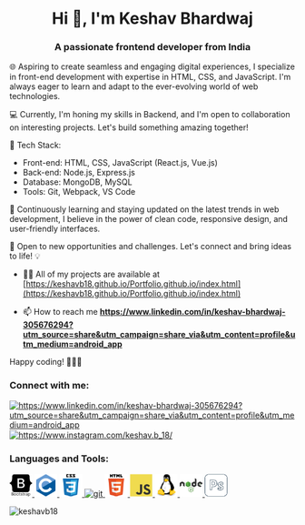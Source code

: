 <h1 align="center">Hi 👋, I'm Keshav Bhardwaj</h1>
<h3 align="center">A passionate frontend developer from India</h3>


🌐 Aspiring to create seamless and engaging digital experiences, I specialize in front-end development with expertise in HTML, CSS, and JavaScript. I'm always eager to learn and adapt to the ever-evolving world of web technologies.

💻 Currently, I'm honing my skills in Backend, and I'm open to collaboration on interesting projects. Let's build something amazing together!

🔧 Tech Stack:
   - Front-end: HTML, CSS, JavaScript (React.js, Vue.js)
   - Back-end: Node.js, Express.js
   - Database: MongoDB, MySQL
   - Tools: Git, Webpack, VS Code

🌱 Continuously learning and staying updated on the latest trends in web development, I believe in the power of clean code, responsive design, and user-friendly interfaces.

🚀 Open to new opportunities and challenges. Let's connect and bring ideas to life! 💡

- 👨‍💻 All of my projects are available at [https://keshavb18.github.io/Portfolio.github.io/index.html](https://keshavb18.github.io/Portfolio.github.io/index.html)

- 📫 How to reach me **https://www.linkedin.com/in/keshav-bhardwaj-305676294?utm_source=share&utm_campaign=share_via&utm_content=profile&utm_medium=android_app**

  
Happy coding! 👨‍💻✨

<h3 align="left">Connect with me:</h3>
<p align="left">
<a href="https://linkedin.com/in/https://www.linkedin.com/in/keshav-bhardwaj-305676294?utm_source=share&utm_campaign=share_via&utm_content=profile&utm_medium=android_app" target="blank"><img align="center" src="https://raw.githubusercontent.com/rahuldkjain/github-profile-readme-generator/master/src/images/icons/Social/linked-in-alt.svg" alt="https://www.linkedin.com/in/keshav-bhardwaj-305676294?utm_source=share&utm_campaign=share_via&utm_content=profile&utm_medium=android_app" height="30" width="40" /></a>
<a href="https://instagram.com/https://www.instagram.com/keshav.b_18/" target="blank"><img align="center" src="https://raw.githubusercontent.com/rahuldkjain/github-profile-readme-generator/master/src/images/icons/Social/instagram.svg" alt="https://www.instagram.com/keshav.b_18/" height="30" width="40" /></a>
</p>

<h3 align="left">Languages and Tools:</h3>
<p align="left"> <a href="https://getbootstrap.com" target="_blank" rel="noreferrer"> <img src="https://raw.githubusercontent.com/devicons/devicon/master/icons/bootstrap/bootstrap-plain-wordmark.svg" alt="bootstrap" width="40" height="40"/> </a> <a href="https://www.cprogramming.com/" target="_blank" rel="noreferrer"> <img src="https://raw.githubusercontent.com/devicons/devicon/master/icons/c/c-original.svg" alt="c" width="40" height="40"/> </a> <a href="https://www.w3schools.com/css/" target="_blank" rel="noreferrer"> <img src="https://raw.githubusercontent.com/devicons/devicon/master/icons/css3/css3-original-wordmark.svg" alt="css3" width="40" height="40"/> </a> <a href="https://git-scm.com/" target="_blank" rel="noreferrer"> <img src="https://www.vectorlogo.zone/logos/git-scm/git-scm-icon.svg" alt="git" width="40" height="40"/> </a> <a href="https://www.w3.org/html/" target="_blank" rel="noreferrer"> <img src="https://raw.githubusercontent.com/devicons/devicon/master/icons/html5/html5-original-wordmark.svg" alt="html5" width="40" height="40"/> </a> <a href="https://developer.mozilla.org/en-US/docs/Web/JavaScript" target="_blank" rel="noreferrer"> <img src="https://raw.githubusercontent.com/devicons/devicon/master/icons/javascript/javascript-original.svg" alt="javascript" width="40" height="40"/> </a> <a href="https://www.linux.org/" target="_blank" rel="noreferrer"> <img src="https://raw.githubusercontent.com/devicons/devicon/master/icons/linux/linux-original.svg" alt="linux" width="40" height="40"/> </a> <a href="https://nodejs.org" target="_blank" rel="noreferrer"> <img src="https://raw.githubusercontent.com/devicons/devicon/master/icons/nodejs/nodejs-original-wordmark.svg" alt="nodejs" width="40" height="40"/> </a> <a href="https://www.photoshop.com/en" target="_blank" rel="noreferrer"> <img src="https://raw.githubusercontent.com/devicons/devicon/master/icons/photoshop/photoshop-line.svg" alt="photoshop" width="40" height="40"/> </a> </p>

<p><img align="left" src="https://github-readme-stats.vercel.app/api/top-langs?username=keshavb18&show_icons=true&locale=en&layout=compact" alt="keshavb18" /></p>

